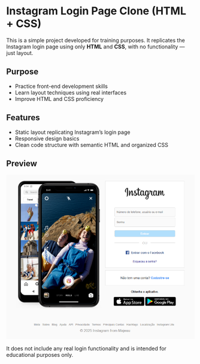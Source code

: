 # Instagram Login Page Clone (HTML + CSS)

This is a simple project developed for training purposes. It replicates the Instagram login page using only **HTML** and **CSS**, with no functionality — just layout.

## Purpose

- Practice front-end development skills  
- Learn layout techniques using real interfaces  
- Improve HTML and CSS proficiency

## Features

- Static layout replicating Instagram’s login page  
- Responsive design basics  
- Clean code structure with semantic HTML and organized CSS



## Preview

![Preview](preview.PNG)

It does not include any real login functionality and is intended for educational purposes only.

